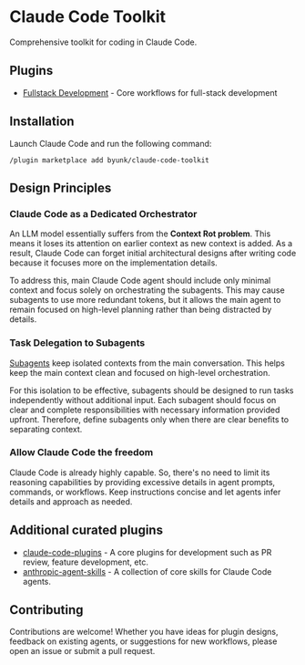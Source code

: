 # Claude Code Toolkit

Comprehensive toolkit for coding in Claude Code.

## Plugins

- [Fullstack Development](./fullstack-dev) - Core workflows for full-stack development

## Installation

Launch Claude Code and run the following command:

```
/plugin marketplace add byunk/claude-code-toolkit
```

## Design Principles

### Claude Code as a Dedicated Orchestrator

An LLM model essentially suffers from the **Context Rot problem**. This means it loses its attention on earlier context as new context is added. As a result, Claude Code can forget initial architectural designs after writing code because it focuses more on the implementation details. 

To address this, main Claude Code agent should include only minimal context and focus solely on orchestrating the subagents. This may cause subagents to use more redundant tokens, but it allows the main agent to remain focused on high-level planning rather than being distracted by details.

### Task Delegation to Subagents

[Subagents](https://docs.claude.com/en/docs/claude-code/sub-agents) keep isolated contexts from the main conversation. This helps keep the main context clean and focused on high-level orchestration.

For this isolation to be effective, subagents should be designed to run tasks independently without additional input. Each subagent should focus on clear and complete responsibilities with necessary information provided upfront. Therefore, define subagents only when there are clear benefits to separating context.

### Allow Claude Code the freedom

Claude Code is already highly capable. So, there's no need to limit its reasoning capabilities by providing excessive details in agent prompts, commands, or workflows. Keep instructions concise and let agents infer details and approach as needed.

## Additional curated plugins

- [claude-code-plugins](https://github.com/anthropics/claude-code) - A core plugins for development such as PR review, feature development, etc.
- [anthropic-agent-skills](https://github.com/anthropics/skills) - A collection of core skills for Claude Code agents.

## Contributing

Contributions are welcome! Whether you have ideas for plugin designs, feedback on existing agents, or suggestions for new workflows, please open an issue or submit a pull request.
